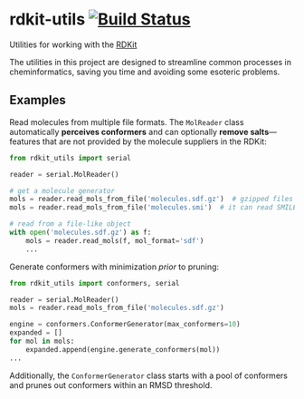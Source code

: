 rdkit-utils [![Build Status](https://travis-ci.org/skearnes/rdkit-utils.svg?branch=master)](https://travis-ci.org/skearnes/rdkit-utils)
===========

Utilities for working with the [RDKit](http://www.rdkit.org/)

The utilities in this project are designed to streamline common processes in cheminformatics, saving you time and avoiding some esoteric problems.

Examples
--------

Read molecules from multiple file formats. The `MolReader` class automatically __perceives conformers__ and can optionally __remove salts__&mdash;features that are not provided by the molecule suppliers in the RDKit:

```python
from rdkit_utils import serial

reader = serial.MolReader()

# get a molecule generator
mols = reader.read_mols_from_file('molecules.sdf.gz')  # gzipped files are OK
mols = reader.read_mols_from_file('molecules.smi')  # it can read SMILES, too

# read from a file-like object
with open('molecules.sdf.gz') as f:
    mols = reader.read_mols(f, mol_format='sdf')
    ...
```

Generate conformers with minimization _prior_ to pruning:

```python
from rdkit_utils import conformers, serial

reader = serial.MolReader()
mols = reader.read_mols_from_file('molecules.sdf.gz')

engine = conformers.ConformerGenerator(max_conformers=10)
expanded = []
for mol in mols:
    expanded.append(engine.generate_conformers(mol))
...
```

Additionally, the `ConformerGenerator` class starts with a pool of conformers and prunes out conformers within an RMSD threshold.
